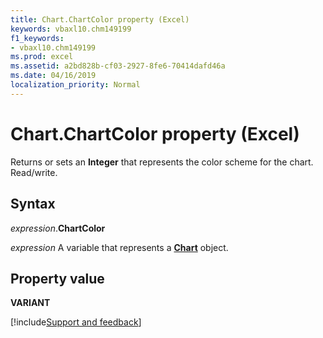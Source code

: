 ```yaml
---
title: Chart.ChartColor property (Excel)
keywords: vbaxl10.chm149199
f1_keywords:
- vbaxl10.chm149199
ms.prod: excel
ms.assetid: a2bd828b-cf03-2927-8fe6-70414dafd46a
ms.date: 04/16/2019
localization_priority: Normal
---
```



# Chart.ChartColor property (Excel)

Returns or sets an **Integer** that represents the color scheme for the chart. Read/write.


## Syntax

_expression_.**ChartColor**

_expression_ A variable that represents a **[Chart](Excel.Chart(object).md)** object.


## Property value

**VARIANT**




[!include[Support and feedback](~/includes/feedback-boilerplate.md)]